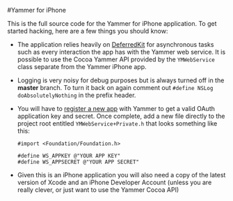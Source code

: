 #Yammer for iPhone

This is the full source code for the Yammer for iPhone application. To get started hacking, here are a few things you should know:

 * The application relies heavily on [DeferredKit](http://github.com/samuraisam/DeferredKit) for asynchronous tasks such as every interaction the app has with the Yammer web service. It is possible to use the Cocoa Yammer API provided by the `YMWebService` class separate from the Yammer iPhone app.

 * Logging is very noisy for debug purposes but is always turned off in the **master** branch. To turn it back on again comment out `#define NSLog doAbsolutelyNothing` in the prefix header.
 
 * You will have to [register a new app](http://github.com/samuraisam/DeferredKit) with Yammer to get a valid OAuth application key and secret. Once complete, add a new file directly to the project root entitled `YMWebService+Private.h` that looks something like this:

    `#import <Foundation/Foundation.h>`
      
    `#define WS_APPKEY @"YOUR APP KEY"`<br>
    `#define WS_APPSECRET @"YOUR APP SECRET"`

 * Given this is an iPhone application you will also need a copy of the latest version of Xcode and an iPhone Developer Account (unless you are really clever, or just want to use the Yammer Cocoa API)